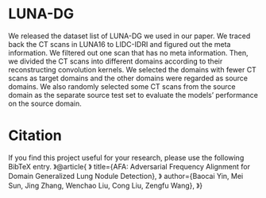 # LUNA-DG

We released the dataset list of LUNA-DG we used in our paper. We traced back the CT scans in LUNA16 to LIDC-IDRI and figured out the meta information. We filtered out one scan that has no meta information. Then, we divided the CT scans into different domains according to their reconstructing convolution kernels. We selected the domains with fewer CT scans as target domains and the other domains were regarded as source domains. We also randomly selected some CT scans from the source domain as the separate source test set to evaluate the models’ performance on the source domain.


Citation
=
If you find this project useful for your research, please use the following BibTeX entry.
》@article{
》 title={AFA: Adversarial Frequency Alignment for Domain Generalized Lung Nodule Detection},
》 author={Baocai Yin, Mei Sun, Jing Zhang, Wenchao Liu, Cong Liu, Zengfu Wang},
》}
